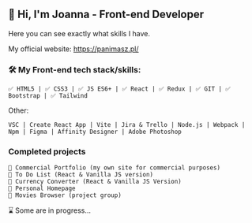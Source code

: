 ## 👋  Hi, I'm Joanna - Front-end Developer 
Here you can see exactly what skills I have.

My official website:
https://panimasz.pl/

### 🛠️ My Front-end tech stack/skills:
```
✅ HTML5 | ✅ CSS3 | ✅ JS ES6+ | ✅ React | ✅ Redux | ✅ GIT | ✅ Bootstrap | ✅ Tailwind
```
Other:
```
VSC | Create React App | Vite | Jira & Trello | Node.js | Webpack | Npm | Figma | Affinity Designer | Adobe Photoshop
```

### Completed projects
```
📁 Commercial Portfolio (my own site for commercial purposes)
📁 To Do List (React & Vanilla JS version)
📁 Currency Converter (React & Vanilla JS Version)
📁 Personal Homepage
📁 Movies Browser (project group)
```
⌛ Some are in progress...
